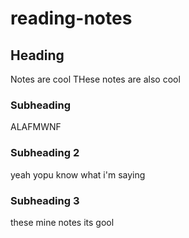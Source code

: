 # reading-notes

## Heading
Notes are cool
THese notes are also cool

### Subheading
ALAFMWNF

### Subheading 2
yeah
yopu know what i'm saying

### Subheading 3
these mine notes its gool
